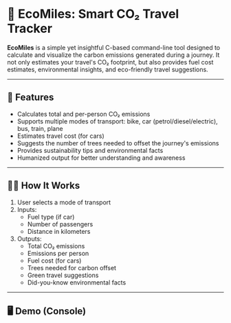 # 🌿 EcoMiles: Smart CO₂ Travel Tracker

**EcoMiles** is a simple yet insightful C-based command-line tool designed to calculate and visualize the carbon emissions generated during a journey. It not only estimates your travel's CO₂ footprint, but also provides fuel cost estimates, environmental insights, and eco-friendly travel suggestions.

---

## 🚀 Features

- Calculates total and per-person CO₂ emissions
- Supports multiple modes of transport: bike, car (petrol/diesel/electric), bus, train, plane
- Estimates travel cost (for cars)
- Suggests the number of trees needed to offset the journey's emissions
- Provides sustainability tips and environmental facts
- Humanized output for better understanding and awareness

---

## 🧑‍💻 How It Works

1. User selects a mode of transport
2. Inputs:
   - Fuel type (if car)
   - Number of passengers
   - Distance in kilometers
3. Outputs:
   - Total CO₂ emissions
   - Emissions per person
   - Fuel cost (for cars)
   - Trees needed for carbon offset
   - Green travel suggestions
   - Did-you-know environmental facts

---

## 🖥️ Demo (Console)

